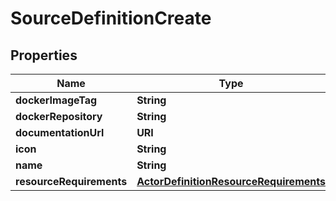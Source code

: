 

# SourceDefinitionCreate


## Properties

| Name | Type | Description | Notes |
|------------ | ------------- | ------------- | -------------|
|**dockerImageTag** | **String** |  |  |
|**dockerRepository** | **String** |  |  |
|**documentationUrl** | **URI** |  |  |
|**icon** | **String** |  |  [optional] |
|**name** | **String** |  |  |
|**resourceRequirements** | [**ActorDefinitionResourceRequirements**](ActorDefinitionResourceRequirements.md) |  |  [optional] |



